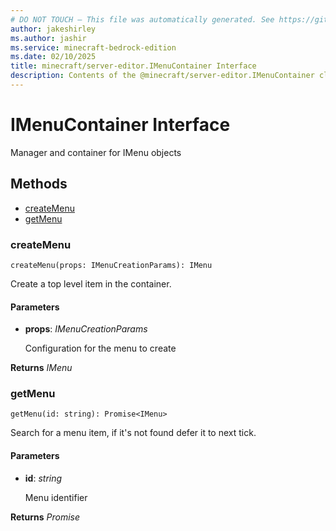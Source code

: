 ```yaml
---
# DO NOT TOUCH — This file was automatically generated. See https://github.com/mojang/minecraftapidocsgenerator to modify descriptions, examples, etc.
author: jakeshirley
ms.author: jashir
ms.service: minecraft-bedrock-edition
ms.date: 02/10/2025
title: minecraft/server-editor.IMenuContainer Interface
description: Contents of the @minecraft/server-editor.IMenuContainer class.
---
```

# IMenuContainer Interface

Manager and container for IMenu objects

## Methods
- [createMenu](#createmenu)
- [getMenu](#getmenu)

### **createMenu**
`
createMenu(props: IMenuCreationParams): IMenu
`

Create a top level item in the container.

#### **Parameters**
- **props**: *IMenuCreationParams*
  
  Configuration for the menu to create

**Returns** *IMenu*

### **getMenu**
`
getMenu(id: string): Promise<IMenu>
`

Search for a menu item, if it's not found defer it to next tick.

#### **Parameters**
- **id**: *string*
  
  Menu identifier

**Returns** *Promise<IMenu>*
